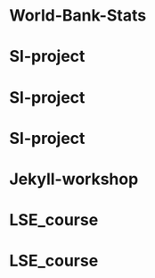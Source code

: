 # World-Bank-Stats
# SI-project
# SI-project
# SI-project
# Jekyll-workshop
# LSE_course
# LSE_course
